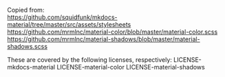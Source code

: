 Copied from:  
https://github.com/squidfunk/mkdocs-material/tree/master/src/assets/stylesheets  
https://github.com/mrmlnc/material-color/blob/master/material-color.scss  
https://github.com/mrmlnc/material-shadows/blob/master/material-shadows.scss

These are covered by the following licenses, respectively:
LICENSE-mkdocs-material
LICENSE-material-color
LICENSE-material-shadows
